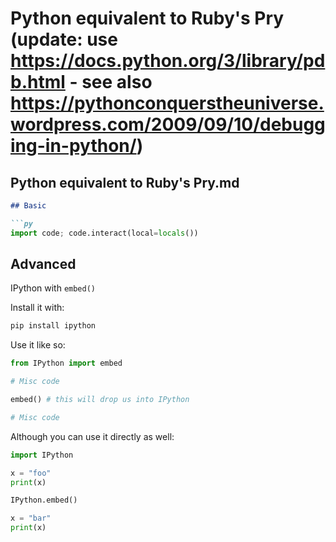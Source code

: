 # Python equivalent to Ruby's Pry (update: use https://docs.python.org/3/library/pdb.html - see also https://pythonconquerstheuniverse.wordpress.com/2009/09/10/debugging-in-python/)

## Python equivalent to Ruby's Pry.md

```markdown
## Basic

```py
import code; code.interact(local=locals())
```

## Advanced

IPython with `embed()`

Install it with:

```bash
pip install ipython
```

Use it like so:

```py
from IPython import embed

# Misc code

embed() # this will drop us into IPython

# Misc code
```

Although you can use it directly as well:

```py
import IPython

x = "foo"
print(x)

IPython.embed()

x = "bar"
print(x)
```
```

